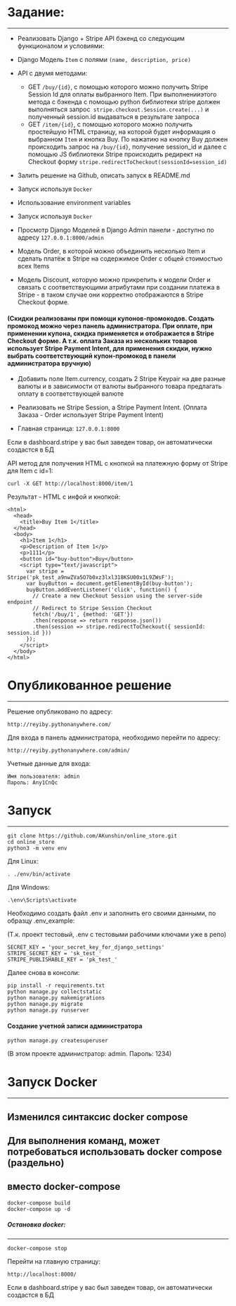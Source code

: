 # Задание:
-------

* Реализовать Django + Stripe API бэкенд со следующим функционалом и условиями:
* Django Модель `Item` с полями `(name, description, price) `
* API с двумя методами:
    * GET `/buy/{id}`, c помощью которого можно получить Stripe Session Id для оплаты выбранного Item. При выполненииэтого метода c бэкенда с помощью python библиотеки stripe должен выполняться запрос` stripe.checkout.Session.create(...)` и полученный session.id выдаваться в результате запроса
    * GET `/item/{id}`, c помощью которого можно получить простейшую HTML страницу, на которой будет информация о выбранном `Item` и кнопка Buy. По нажатию на кнопку Buy должен происходить запрос на `/buy/{id}`, получение session_id и далее с помощью JS библиотеки Stripe происходить редирект на Checkout форму `stripe.redirectToCheckout(sessionId=session_id)`

* Залить решение на Github, описать запуск в README.md

* Запуск используя `Docker`

* Использование environment variables

* Запуск используя `Docker`

* Просмотр Django Моделей в Django Admin панели - доступно по адресу `127.0.0.1:8000/admin`

* Модель Order, в которой можно объединить несколько Item и сделать платёж в Stripe на содержимое Order c общей стоимостью всех Items

* Модель Discount, которую можно прикрепить к модели Order и связать с соответствующими атрибутами при создании платежа в Stripe - в таком случае они корректно отображаются в Stripe Checkout форме. 

#### (Скидки реализованы при помощи купонов-промокодов. Создать промокод можно через панель администратора. При оплате, при применении купона, скидка применяется и отображается в Stripe Checkout форме. А т.к. оплата Заказа из нескольких товаров использует Stripe Payment Intent, для применения скидки, нужно выбрать соответствующий купон-промокод в панели администратора вручную)

* Добавить поле Item.currency, создать 2 Stripe Keypair на две разные валюты и в зависимости от валюты выбранного товара предлагать оплату в соответствующей валюте

* Реализовать не Stripe Session, а Stripe Payment Intent. (Оплата Заказа - Order использует Stripe Payment Intent)


* Главная страница: `127.0.0.1:8000`

Если в dashboard.stripe у вас был заведен товар, он автоматически создастся в БД

API метод для получения HTML c кнопкой на платежную форму от Stripe для Item с id=1:
```
curl -X GET http://localhost:8000/item/1
```
Результат - HTML c инфой и кнопкой:
```
<html>
  <head>
    <title>Buy Item 1</title>
  </head>
  <body>
    <h1>Item 1</h1>
    <p>Description of Item 1</p>
    <p>1111</p>
    <button id="buy-button">Buy</button>
    <script type="text/javascript">
      var stripe = Stripe('pk_test_a9nwZVa5O7b0xz3lxl318KSU00x1L9ZWsF');
      var buyButton = document.getElementById(buy-button');
      buyButton.addEventListener('click', function() {
        // Create a new Checkout Session using the server-side endpoint 
        // Redirect to Stripe Session Checkout
        fetch('/buy/1', {method: 'GET'})
        .then(response => return response.json())
        .then(session => stripe.redirectToCheckout({ sessionId: session.id }))
      });
    </script>
  </body>
</html>
```

# Опубликованное решение
------
Решение опубликовано по адресу:

```
http://reyiby.pythonanywhere.com/
```

Для входа в панель администратора, необходимо перейти по адресу:

```
http://reyiby.pythonanywhere.com/admin/
```

Учетные данные для входа:
```
Имя пользователя: admin
Пароль: Any1CnQc
```


# Запуск
------
```
git clone https://github.com/AKunshin/online_store.git
cd online_store
python3 -m venv env
```
Для Linux:
```
. ./env/bin/activate
```

Для Windows:
```
.\env\Scripts\activate
```
Необходимо создать файл .env и заполнить его своими данными, по образцу .env_example:

(Т.к. проект тестовый, .env с тестовыми рабочими ключами уже в репо)

```
SECRET_KEY = 'your_secret_key_for_django_settings'
STRIPE_SECRET_KEY = 'sk_test_'
STRIPE_PUBLISHABLE_KEY = 'pk_test_'
```

Далее снова в консоли:
```
pip install -r requirements.txt
python manage.py collectstatic
python manage.py makemigrations
python manage.py migrate
python manage.py runserver
```

#### Создание учетной записи администратора
```
python manage.py createsuperuser
```
(В этом проекте администратор: admin. Пароль: 1234)

# Запуск Docker
------
## Изменился синтаксис docker compose
## Для выполнения команд, может потребоваться использовать docker compose (раздельно)
## вместо docker-compose

```
docker-compose build
docker-compose up -d
```
##### Остановка docker:
-------
```
docker-compose stop
```
Перейти на главную страницу:
```
http://localhost:8000/
```
Если в dashboard.stripe у вас был заведен товар, он автоматически создастся в БД



